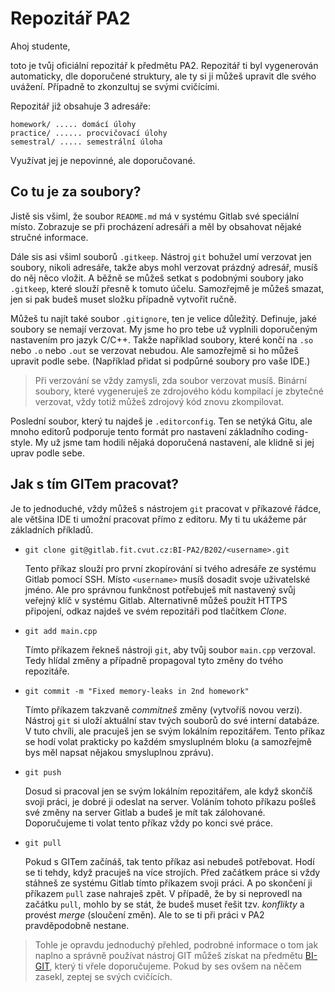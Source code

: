 # Repozitář PA2

Ahoj studente,

toto je tvůj oficiální repozitář k předmětu PA2. Repozitář ti byl vygenerován automaticky, dle doporučené struktury, ale ty si ji můžeš upravit dle svého uvážení. Případně to zkonzultuj se svými cvičícími.

Repozitář již obsahuje 3 adresáře:

```
homework/ ..... domácí úlohy
practice/ ...... procvičovací úlohy
semestral/ ..... semestrální úloha
```

Využívat jej je nepovinné, ale doporučované.

## Co tu je za soubory?

Jistě sis všiml, že soubor `README.md` má v systému Gitlab své speciální místo. Zobrazuje se při procházení adresáři a měl by obsahovat nějaké stručné informace.

Dále sis asi všiml souborů `.gitkeep`. Nástroj `git` bohužel umí verzovat jen soubory, nikoli adresáře, takže abys mohl verzovat prázdný adresář, musíš do něj něco vložit. A běžně se můžeš setkat s podobnými soubory jako `.gitkeep`, které slouží přesně k tomuto účelu. Samozřejmě je můžeš smazat, jen si pak budeš muset složku případně vytvořit ručně.

Můžeš tu najít také soubor `.gitignore`, ten je velice důležitý. Definuje, jaké soubory se nemají verzovat. My jsme ho pro tebe už vyplnili doporučeným nastavením pro jazyk C/C++. Takže například soubory, které končí na `.so` nebo `.o` nebo `.out` se verzovat nebudou. Ale samozřejmě si ho můžeš upravit podle sebe. (Například přidat si podpůrné soubory pro vaše IDE.)

> Při verzování se vždy zamysli, zda soubor verzovat musíš. Binární soubory, které vygeneruješ ze zdrojového kódu kompilací je zbytečné verzovat, vždy totiž můžeš zdrojový kód znovu zkompilovat.

Poslední soubor, který tu najdeš je `.editorconfig`. Ten se netýká Gitu, ale mnoho editorů podporuje tento formát pro nastavení základního coding-style. My už jsme tam hodili nějaká doporučená nastavení, ale klidně si jej uprav podle sebe.

## Jak s tím GITem pracovat?

Je to jednoduché, vždy můžeš s nástrojem `git` pracovat v příkazové řádce, ale většina IDE ti umožní pracovat přímo z editoru. My ti tu ukážeme pár základních příkladů.

- `git clone git@gitlab.fit.cvut.cz:BI-PA2/B202/<username>.git`

	Tento příkaz slouží pro první zkopírování si tvého adresáře ze systému Gitlab pomocí SSH. Místo `<username>` musíš dosadit svoje uživatelské jméno. Ale pro správnou funkčnost potřebuješ mít nastavený svůj veřejný klíč v systému Gitlab. Alternativně můžeš použít HTTPS připojení, odkaz najdeš ve svém repozitáři pod tlačítkem _Clone_.

- `git add main.cpp`

	Tímto příkazem řekneš nástroji `git`, aby tvůj soubor `main.cpp` verzoval. Tedy hlídal změny a případně propagoval tyto změny do tvého repozitáře.

- `git commit -m "Fixed memory-leaks in 2nd homework"`

  Tímto příkazem takzvaně _commitneš_ změny (vytvoříš novou verzi). Nástroj `git` si uloží aktuální stav tvých souborů do své interní databáze. V tuto chvíli, ale pracuješ jen se svým lokálním repozitářem. Tento příkaz se hodí volat prakticky po každém smysluplném bloku (a samozřejmě bys měl napsat nějakou smysluplnou zprávu).

- `git push`

  Dosud si pracoval jen se svým lokálním repozitářem, ale když skončíš svoji práci, je dobré ji odeslat na server. Voláním tohoto příkazu pošleš své změny na server Gitlab a budeš je mít tak zálohované. Doporučujeme ti volat tento příkaz vždy po konci své práce.

- `git pull`

  Pokud s GITem začínáš, tak tento příkaz asi nebudeš potřebovat. Hodí se ti tehdy, když pracuješ na více strojích. Před začátkem práce si vždy stáhneš ze systému Gitlab tímto příkazem svoji práci. A po skončení ji příkazem `pull` zase nahraješ zpět. V případě, že by si neprovedl na začátku `pull`, mohlo by se stát, že budeš muset řešit tzv. _konflikty_ a provést _merge_ (sloučení změn). Ale to se ti při práci v PA2 pravděpodobně nestane.

> Tohle je opravdu jednoduchý přehled, podrobné informace o tom jak naplno a správně používat nástroj GIT můžeš získat na předmětu [BI-GIT](https://courses.fit.cvut.cz/BI_GIT/), který ti vřele doporučujeme. Pokud by ses ovšem na něčem zasekl, zeptej se svých cvičících.
